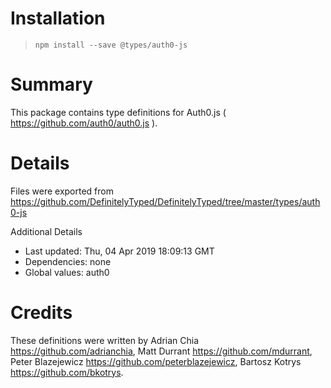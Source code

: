 # Installation
> `npm install --save @types/auth0-js`

# Summary
This package contains type definitions for Auth0.js ( https://github.com/auth0/auth0.js ).

# Details
Files were exported from https://github.com/DefinitelyTyped/DefinitelyTyped/tree/master/types/auth0-js

Additional Details
 * Last updated: Thu, 04 Apr 2019 18:09:13 GMT
 * Dependencies: none
 * Global values: auth0

# Credits
These definitions were written by Adrian Chia <https://github.com/adrianchia>, Matt Durrant <https://github.com/mdurrant>, Peter Blazejewicz <https://github.com/peterblazejewicz>, Bartosz Kotrys <https://github.com/bkotrys>.
